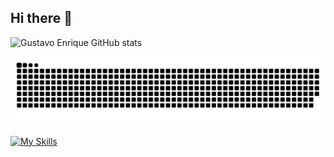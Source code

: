 ## Hi there 👋

![Gustavo Enrique GitHub stats](https://github-readme-stats.vercel.app/api?username=GTtheone&show_icons=true&theme=highcontrast)

<picture>
  <source media="(prefers-color-scheme: dark)" srcset="https://raw.githubusercontent.com/debysouza/debysouza/output/github-contribution-grid-snake-dark.svg">
  <source media="(prefers-color-scheme: light)" srcset="https://raw.githubusercontent.com/debysouza/debysouza/output/github-contribution-grid-snake.svg">
  <img alt="github contribution grid snake animation" src="https://raw.githubusercontent.com/debysouza/debysouza/output/github-contribution-grid-snake.svg">
</picture>

[![My Skills](https://skillicons.dev/icons?i=vscode,python,postgresql,git&theme=dark)](https://skillicons.dev)

